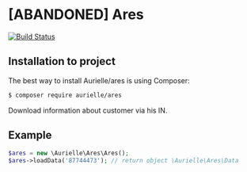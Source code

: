[ABANDONED] Ares
====

[![Build Status](https://travis-ci.org/Aurielle/ares.png?branch=master)](https://travis-ci.org/Aurielle/ares)


Installation to project
-----------------------
The best way to install Aurielle/ares is using Composer:
```sh
$ composer require aurielle/ares
```


Download information about customer via his IN.

Example
-------
```php
$ares = new \Aurielle\Ares\Ares();
$ares->loadData('87744473'); // return object \Aurielle\Ares\Data
```

